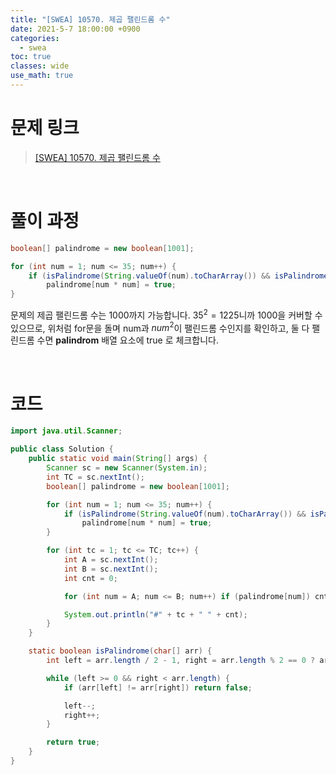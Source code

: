 ```yaml
---
title: "[SWEA] 10570. 제곱 팰린드롬 수"
date: 2021-5-7 18:00:00 +0900
categories:
  - swea
toc: true
classes: wide
use_math: true
---
```


# 문제 링크

> [[SWEA] 10570. 제곱 팰린드롬 수](https://swexpertacademy.com/main/code/problem/problemDetail.do?problemLevel=3&contestProbId=AXO72aaqPrcDFAXS&categoryId=AXO72aaqPrcDFAXS&categoryType=CODE&problemTitle=&orderBy=PASS_RATE&selectCodeLang=ALL&select-1=3&pageSize=10&pageIndex=2)

<br>

# 풀이 과정

```java
boolean[] palindrome = new boolean[1001];

for (int num = 1; num <= 35; num++) {
    if (isPalindrome(String.valueOf(num).toCharArray()) && isPalindrome(String.valueOf(num * num).toCharArray()))
        palindrome[num * num] = true;
}
```

문제의 제곱 팰린드롬 수는 1000까지 가능합니다. $35^2=1225$니까 1000을 커버할 수 있으므로, 위처럼 for문을 돌며 num과 $num^2$이 팰린드롬 수인지를 확인하고, 둘 다 팰린드롬 수면 **palindrom** 배열 요소에 true 로 체크합니다.

<br>

# 코드

```java
import java.util.Scanner;

public class Solution {
    public static void main(String[] args) {
        Scanner sc = new Scanner(System.in);
        int TC = sc.nextInt();
        boolean[] palindrome = new boolean[1001];

        for (int num = 1; num <= 35; num++) {
            if (isPalindrome(String.valueOf(num).toCharArray()) && isPalindrome(String.valueOf(num * num).toCharArray()))
                palindrome[num * num] = true;
        }

        for (int tc = 1; tc <= TC; tc++) {
            int A = sc.nextInt();
            int B = sc.nextInt();
            int cnt = 0;

            for (int num = A; num <= B; num++) if (palindrome[num]) cnt++;

            System.out.println("#" + tc + " " + cnt);
        }
    }

    static boolean isPalindrome(char[] arr) {
        int left = arr.length / 2 - 1, right = arr.length % 2 == 0 ? arr.length / 2 : arr.length + 1;

        while (left >= 0 && right < arr.length) {
            if (arr[left] != arr[right]) return false;

            left--;
            right++;
        }

        return true;
    }
}
```